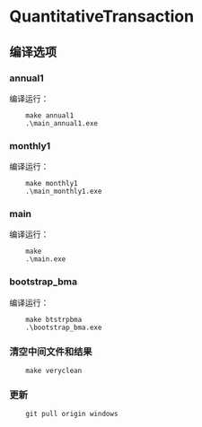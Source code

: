 # QuantitativeTransaction

## 编译选项

### annual1
编译运行：
```
    make annual1
    .\main_annual1.exe
```

### monthly1
编译运行：
```
    make monthly1
    .\main_monthly1.exe
```

### main
编译运行：
```
    make
    .\main.exe
```

### bootstrap_bma
编译运行：
```
    make btstrpbma
    .\bootstrap_bma.exe
```

### 清空中间文件和结果
```
    make veryclean
```

### 更新
```
    git pull origin windows
```